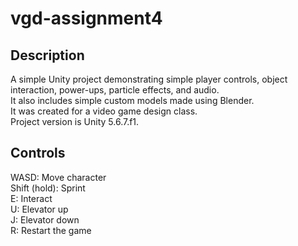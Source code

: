 # vgd-assignment4
## Description
A simple Unity project demonstrating simple player controls, object interaction, power-ups, particle effects, and audio.\
It also includes simple custom models made using Blender.\
It was created for a video game design class.\
Project version is Unity 5.6.7.f1.

## Controls
WASD: Move character\
Shift (hold): Sprint\
E: Interact\
U: Elevator up\
J: Elevator down\
R: Restart the game
